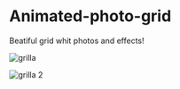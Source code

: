 # Animated-photo-grid

Beatiful grid whit photos and effects!




![grilla](https://user-images.githubusercontent.com/107262182/216662437-d4ff9274-2a63-4a32-8a18-e7a50e87a9b7.png)

![grilla 2](https://user-images.githubusercontent.com/107262182/216662861-41e84a91-af27-41b4-b849-4badcdcd78a8.png)

